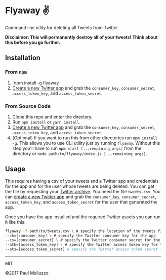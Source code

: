 # Flyaway ✌

Command line utlity for deleting all Tweets from Twitter.

**Disclaimer: This will permanently destroy all of your tweets! Think about this before you go further.**

## Installation

### From `npm`

1. `npm install -g flyaway
2. [Create a new Twitter app](https://apps.twitter.com/) and grab the `consumer_key`, `consumer_secret`, `access_token_key`, and `access_token_secret`.

### From Source Code

1. Clone this repo and enter the directory.
2. Run `npm install` or `yarn install`.
3. [Create a new Twitter app](https://apps.twitter.com/) and grab the `consumer_key`, `consumer_secret`, `access_token_key`, and `access_token_secret`.
4. (Optional) If you want to run this from other directories run `npm install -g`. This allows you to use CLI utility just by running `flyaway`. Without this step you'll have to run `npm start [...remaining_args]` from the directory or `node path/to/flyaway/index.js [...remaining args]`.

## Usage

This requires having a csv of your tweets and a Twitter app and credentials for the app and for the user whose tweets are being deleted. You can get the file by requesting your [Twitter archive](https://blog.twitter.com/2012/your-twitter-archive). You need the file `tweets.csv`. You can [create a new Twitter app](https://apps.twitter.com/) and grab the `consumer_key`, `consumer_secret`, `access_token_key`, and `access_token_secret` for the user that generated the app.

Once you have the app installed and the required Twitter assets you can run it like this:

```bash
flyaway -f path/to/tweets.csv \ # specify the location of the tweets file
--ck=[consumer_key] \ # specify the Twitter consumer key for the app
--cs=[consumer_secret] \ # specify the Twitter consumer secret for the app
--atk=[access_token_key] \ # specify the Twitter access token key for the user
--ats=[access_token_secret] # specify the Twitter access token secret for the user
```

---

MIT

©2017 Paul Molluzzo